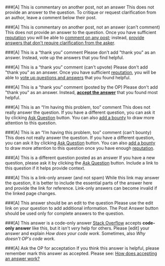 ###[A] This is commentary on another post, not an answer
This does not provide an answer to the question. To critique or request clarification from an author, leave a comment below their post.

###[A] This is commentary on another post, not an answer (can't comment)
This does not provide an answer to the question. Once you have sufficient [reputation](//$SITEURL$/help/whats-reputation) you will be able to [comment on any post](//$SITEURL$//privileges/comment); instead, [provide answers that don't require clarification from the asker](//meta.stackexchange.com/questions/214173).

###[A] This is a “thank you” comment
Please don't add "thank you" as an answer. Instead, vote up the answers that you find helpful.

###[A] This is a “thank you” comment (can't upvote)
Please don't add "thank you" as an answer. Once you have sufficient [reputation](//$SITEURL$/help/whats-reputation), you will be able to [vote up questions and answers](//$SITEURL$/privileges/vote-up) that you found helpful.

###[A] This is a “thank you” comment (posted by the OP)
Please don't add "thank you" as an answer. Instead, **[accept the answer](http://stackoverflow.com/help/accepted-answer)** that you found most helpful.

###[A] This is an “I’m having this problem, too” comment
This does not really answer the question. If you have a different question, you can ask it by clicking [Ask Question](//$SITEURL$/questions/ask) button. You can also [add a bounty](//$SITEURL$/privileges/set-bounties) to draw more attention to this question.

###[A] This is an “I’m having this problem, too” comment (can't bounty)
This does not really answer the question. If you have a different question, you can ask it by clicking [Ask Question](//$SITEURL$/questions/ask) button. You can also [add a bounty](//$SITEURL$/privileges/set-bounties) to draw more attention to this question once you have enough [reputation](//$SITEURL$/help/whats-reputation).

###[A] This is a different question posted as an answer
If you have a new question, please ask it by clicking the [Ask Question](//$SITEURL$/questions/ask) button. Include a link to this question if it helps provide context.

###[A] This is a link-only answer (and not spam)
While this link may answer the question, it is better to include the essential parts of the answer here and provide the link for reference. Link-only answers can become invalid if the linked page changes.

###[A] This answer should be an edit to the question
Please use the edit link on your question to add additional information. The Post Answer button should be used only for complete answers to the question.

###[A] This answer is a code-only answer
[Stack Overflow](//$SITEURL$) accepts **code-only answer** like this, but it isn't *very* help for others. Please [edit] your answer and explain *How does your code work*. Sometimes, also *Why doesn't OP's code work*.

###[A] Ask the OP for acceptation
If you think this answer is helpful, please remember mark this answer as accepted. Please see: [How does accepting an answer work?](//meta.stackexchange.com/questions/5234)
